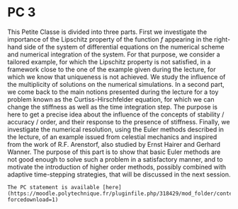 # PC 3

This Petite Classe is divided into three parts. 
First we investigate the importance of the Lipschitz property of the function $f$ appearing in the right-hand side of the system of differential equations  on the numerical scheme and numerical integration of the system. For that purpose, we consider a tailored example, for which the Lipschitz property is not satisfied, in a framework close to the one of the example given during the lecture, for which we know that uniqueness is not achieved. We study the influence of the multiplicity of solutions on the numerical simulations. In a second part, we come back to the main notions presented during the lecture for a toy problem known as the Curtiss-Hirschfelder equation, for which we can change the stiffness as well as the time integration step. The purpose is here to get a precise idea about the influence of the concepts of stability / accuracy / order, and their response to the presence of stiffness. Finally, we investigate the numerical resolution, using the Euler methods described in the lecture, of an example issued from celestial mechanics and inspired from the work of R.F. Arenstorf, also studied by Ernst Hairer and Gerhard Wanner. The purpose of this part is to show that basic Euler methods are not good enough to solve such a problem in a satisfactory manner, and to motivate the introduction of higher order methods, possibly combined with adaptive time-stepping strategies, that will be discussed in the next session.

```{note}
The PC statement is available [here](https://moodle.polytechnique.fr/pluginfile.php/318429/mod_folder/content/0/MAP551_PC3_2021_2022.pdf?forcedownload=1)
```
